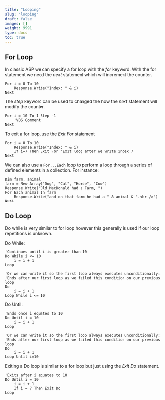 ```yaml
---
title: "Looping"
slug: "looping"
draft: false
images: []
weight: 9991
type: docs
toc: true
---
```


## For Loop
In classic ASP we can specify a for loop with the *for* keyword. With the for statement we need the *next* statement which will increment the counter.

<!-- language: vbs -->
    For i = 0 To 10
        Response.Write("Index: " & i)
    Next
The *step* keyword can be used to changed the how the *next* statement will modify the counter.

<!-- language: vbs -->
    For i = 10 To 1 Step -1
        'VBS Comment
    Next

To exit a for loop, use the *Exit For* statement

<!-- language: vbs -->
    For i = 0 To 10
        Response.Write("Index: " & i)
        If i=7 Then Exit For 'Exit loop after we write index 7
    Next

We can also use a `For...Each` loop to perform a loop through a series of defined elements in a collection. For instance:

    Dim farm, animal
    farm = New Array("Dog", "Cat", "Horse", "Cow")
    Response.Write("Old MacDonald had a Farm, ")
    For Each animal In farm
        Response.Write("and on that farm he had a " & animal & ".<br />")
    Next


## Do Loop
Do while is very similar to for loop however this generally is used if our loop repetitions is unknown.

Do While:
<!-- language: vbs -->
    'Continues until i is greater than 10
    Do While i <= 10
        i = i + 1
    Loop

    'Or we can write it so the first loop always executes unconditionally:
    'Ends after our first loop as we failed this condition on our previous loop
    Do
        i = i + 1
    Loop While i <= 10

Do Until:

<!-- language: vbs -->

    'Ends once i equates to 10
    Do Until i = 10
        i = i + 1
    Loop

    'Or we can write it so the first loop always executes unconditionally:
    'Ends after our first loop as we failed this condition on our previous loop
    Do
        i = i + 1
    Loop Until i=10

Exiting a Do loop is similar to a for loop but just using the *Exit Do* statement.

<!-- language: vbs -->

    'Exits after i equates to 10
    Do Until i = 10
        i = i + 1
        If i = 7 Then Exit Do
    Loop

